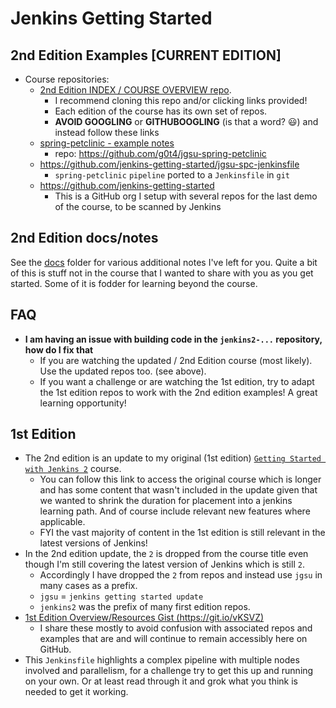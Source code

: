 # Jenkins Getting Started

## 2nd Edition Examples **[CURRENT EDITION]**

- Course repositories:
  - [2nd Edition INDEX / COURSE OVERVIEW repo](https://github.com/g0t4/course-jenkins-getting-started). 
    - I recommend cloning this repo and/or clicking links provided! 
    - Each edition of the course has its own set of repos.
    - **AVOID GOOGLING** or **GITHUBOOGLING** (is that a word? :smiley:) and instead follow these links 
  - [spring-petclinic - example notes](docs/spring-petclinic.md)
    - repo: https://github.com/g0t4/jgsu-spring-petclinic
  - https://github.com/jenkins-getting-started/jgsu-spc-jenkinsfile
    - `spring-petclinic` `pipeline` ported to a `Jenkinsfile` in `git`
  - https://github.com/jenkins-getting-started
    - This is a GitHub org I setup with several repos for the last demo of the course, to be scanned by Jenkins

## 2nd Edition docs/notes

See the [docs](docs) folder for various additional notes I've left for you. Quite a bit of this is stuff not in the course that I wanted to share with you as you get started. Some of it is fodder for learning beyond the course. 

## FAQ

- **I am having an issue with building code in the `jenkins2-...` repository, how do I fix that**
  - If you are watching the updated / 2nd Edition course (most likely). Use the updated repos too. (see above).
  - If you want a challenge or are watching the 1st edition, try to adapt the 1st edition repos to work with the 2nd edition examples! A great learning opportunity!

## 1st Edition 

- The 2nd edition is an update to my original (1st edition) [`Getting Started with Jenkins 2`](https://www.pluralsight.com/courses/jenkins-2-getting-started) course.
  - You can follow this link to access the original course which is longer and has some content that wasn't included in the update given that we wanted to shrink the duration for placement into a jenkins learning path. And of course include relevant new features where applicable.
  - FYI the vast majority of content in the 1st edition is still relevant in the latest versions of Jenkins!
- In the 2nd edition update, the `2` is dropped from the course title even though I'm still covering the latest version of Jenkins which is still `2`.
  - Accordingly I have dropped the `2` from repos and instead use `jgsu` in many cases as a prefix.
  - `jgsu` = `jenkins getting started update`
  - `jenkins2` was the prefix of many first edition repos.
- [1st Edition Overview/Resources Gist (https://git.io/vKSVZ)](https://git.io/vKSVZ)
  - I share these mostly to avoid confusion with associated repos and examples that are and will continue to remain accessibly here on GitHub.
- This `Jenkinsfile` highlights a complex pipeline with multiple nodes involved and parallelism, for a challenge try to get this up and running on your own. Or at least read through it and grok what you think is needed to get it working.
